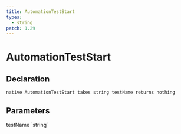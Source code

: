 ```yaml
---
title: AutomationTestStart
types:
  - string
patch: 1.29
---
```


# AutomationTestStart

## Declaration

```
native AutomationTestStart takes string testName returns nothing
```

## Parameters
<dl>
  <dt>testName `string`</dt>
  <dd></dd>
</dl>